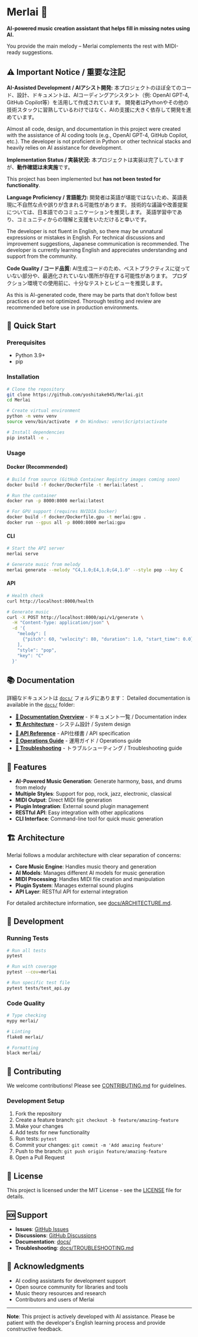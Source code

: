 # Merlai 🎵

**AI-powered music creation assistant that helps fill in missing notes using AI.**

You provide the main melody – Merlai complements the rest with MIDI-ready suggestions.

## ⚠️ Important Notice / 重要な注記

**AI-Assisted Development / AIアシスト開発:**
本プロジェクトのほぼ全てのコード、設計、ドキュメントは、AIコーディングアシスタント（例: OpenAI GPT-4, GitHub Copilot等）を活用して作成されています。
開発者はPythonやその他の技術スタックに習熟しているわけではなく、AIの支援に大きく依存して開発を進めています。

Almost all code, design, and documentation in this project were created with the assistance of AI coding tools (e.g., OpenAI GPT-4, GitHub Copilot, etc.).
The developer is not proficient in Python or other technical stacks and heavily relies on AI assistance for development.

**Implementation Status / 実装状況:**
本プロジェクトは実装は完了していますが、**動作確認は未実施**です。

This project has been implemented but **has not been tested for functionality**.

**Language Proficiency / 言語能力:**
開発者は英語が堪能ではないため、英語表現に不自然な点や誤りが含まれる可能性があります。
技術的な議論や改善提案については、日本語でのコミュニケーションを推奨します。
英語学習中であり、コミュニティからの理解と支援をいただけると幸いです。

The developer is not fluent in English, so there may be unnatural expressions or mistakes in English.
For technical discussions and improvement suggestions, Japanese communication is recommended.
The developer is currently learning English and appreciates understanding and support from the community.

**Code Quality / コード品質:**
AI生成コードのため、ベストプラクティスに従っていない部分や、最適化されていない箇所が存在する可能性があります。
プロダクション環境での使用前に、十分なテストとレビューを推奨します。

As this is AI-generated code, there may be parts that don't follow best practices or are not optimized.
Thorough testing and review are recommended before use in production environments.

## 🚀 Quick Start

### Prerequisites
- Python 3.9+
- pip

### Installation
```bash
# Clone the repository
git clone https://github.com/yoshitake945/Merlai.git
cd Merlai

# Create virtual environment
python -m venv venv
source venv/bin/activate  # On Windows: venv\Scripts\activate

# Install dependencies
pip install -e .
```

### Usage

#### Docker (Recommended)
```bash
# Build from source (GitHub Container Registry images coming soon)
docker build -f docker/Dockerfile -t merlai:latest .

# Run the container
docker run -p 8000:8000 merlai:latest

# For GPU support (requires NVIDIA Docker)
docker build -f docker/Dockerfile.gpu -t merlai:gpu .
docker run --gpus all -p 8000:8000 merlai:gpu
```

#### CLI
```bash
# Start the API server
merlai serve

# Generate music from melody
merlai generate --melody "C4,1.0;E4,1.0;G4,1.0" --style pop --key C
```

#### API
```bash
# Health check
curl http://localhost:8000/health

# Generate music
curl -X POST http://localhost:8000/api/v1/generate \
  -H "Content-Type: application/json" \
  -d '{
    "melody": [
      {"pitch": 60, "velocity": 80, "duration": 1.0, "start_time": 0.0}
    ],
    "style": "pop",
    "key": "C"
  }'
```

## 📚 Documentation

詳細なドキュメントは [`docs/`](docs/) フォルダにあります：
Detailed documentation is available in the [`docs/`](docs/) folder:

- **[📖 Documentation Overview](docs/README.md)** - ドキュメント一覧 / Documentation index
- **[🏗️ Architecture](docs/ARCHITECTURE.md)** - システム設計 / System design
- **[🔌 API Reference](docs/API.md)** - API仕様書 / API specification
- **[🚀 Operations Guide](docs/OPERATIONS_GUIDE.md)** - 運用ガイド / Operations guide
- **[🔧 Troubleshooting](docs/TROUBLESHOOTING.md)** - トラブルシューティング / Troubleshooting guide

## 🎯 Features

- **AI-Powered Music Generation**: Generate harmony, bass, and drums from melody
- **Multiple Styles**: Support for pop, rock, jazz, electronic, classical
- **MIDI Output**: Direct MIDI file generation
- **Plugin Integration**: External sound plugin management
- **RESTful API**: Easy integration with other applications
- **CLI Interface**: Command-line tool for quick music generation

## 🏗️ Architecture

Merlai follows a modular architecture with clear separation of concerns:

- **Core Music Engine**: Handles music theory and generation
- **AI Models**: Manages different AI models for music generation
- **MIDI Processing**: Handles MIDI file creation and manipulation
- **Plugin System**: Manages external sound plugins
- **API Layer**: RESTful API for external integration

For detailed architecture information, see [docs/ARCHITECTURE.md](docs/ARCHITECTURE.md).

## 🔧 Development

### Running Tests
```bash
# Run all tests
pytest

# Run with coverage
pytest --cov=merlai

# Run specific test file
pytest tests/test_api.py
```

### Code Quality
```bash
# Type checking
mypy merlai/

# Linting
flake8 merlai/

# Formatting
black merlai/
```

## 🤝 Contributing

We welcome contributions! Please see [CONTRIBUTING.md](CONTRIBUTING.md) for guidelines.

### Development Setup
1. Fork the repository
2. Create a feature branch: `git checkout -b feature/amazing-feature`
3. Make your changes
4. Add tests for new functionality
5. Run tests: `pytest`
6. Commit your changes: `git commit -m 'Add amazing feature'`
7. Push to the branch: `git push origin feature/amazing-feature`
8. Open a Pull Request

## 📄 License

This project is licensed under the MIT License - see the [LICENSE](LICENSE) file for details.

## 🆘 Support

- **Issues**: [GitHub Issues](https://github.com/yoshitake945/Merlai/issues)
- **Discussions**: [GitHub Discussions](https://github.com/yoshitake945/Merlai/discussions)
- **Documentation**: [docs/](docs/)
- **Troubleshooting**: [docs/TROUBLESHOOTING.md](docs/TROUBLESHOOTING.md)

## 🙏 Acknowledgments

- AI coding assistants for development support
- Open source community for libraries and tools
- Music theory resources and research
- Contributors and users of Merlai

---

**Note**: This project is actively developed with AI assistance. Please be patient with the developer's English learning process and provide constructive feedback.
